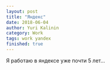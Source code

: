 ```yaml
---
layout: post
title: "Яндекс"
date: 2018-06-04
author: Yuri Kalinin
category: Work
tags: work yandex
finished: true
---
```


Я работаю в яндексе уже почти 5 лет...
